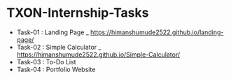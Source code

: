 # TXON-Internship-Tasks
-	Task-01 : Landing Page       _    https://himanshumude2522.github.io/landing-page/
-	Task-02 : Simple Calculator   _  https://himanshumude2522.github.io/Simple-Calculator/
-	Task-03 : To-Do List                 
-	Task-04 : Portfolio Website       

